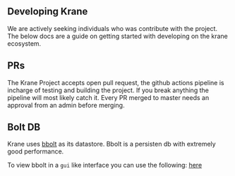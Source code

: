 ## Developing Krane

We are actively seeking individuals who was contribute with the project. The below docs are a guide on getting started with developing on the krane ecosystem.

## PRs

The Krane Project accepts open pull request, the github actions pipeline is incharge of testing and building the project. If you break anything the pipeline will most likely catch it. Every PR merged to master needs an approval from an admin before merging.

## Bolt DB

Krane uses [bbolt](https://github.com/etcd-io/bbolt) as its datastore. Bbolt is a persisten db with extremely good performance.

To view bbolt in a `gui` like interface you can use the following: [here](https://github.com/br0xen/boltbrowser)
